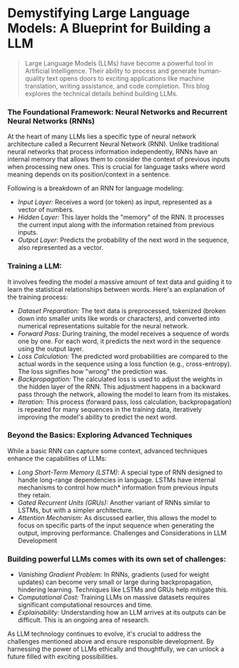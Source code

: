 # Demystifying Large Language Models: A Blueprint for Building a LLM

>Large Language Models (LLMs) have become a powerful tool in Artificial Intelligence. Their ability to process and generate human-quality text opens doors to exciting applications like machine translation, writing assistance, and code completion. This blog  explores the technical details behind building LLMs.

### The Foundational Framework: Neural Networks and Recurrent Neural Networks (RNNs)

At the heart of many LLMs lies a specific type of neural network architecture called a Recurrent Neural Network (RNN). Unlike traditional neural networks that process information independently, RNNs have an internal memory that allows them to consider the context of previous inputs when processing new ones. This is crucial for language tasks where word meaning depends on its position/context in a sentence.

Following is a  breakdown of an RNN for language modeling:

* _Input Layer:_ Receives a word (or token) as input, represented as a vector of numbers.
* _Hidden Layer:_ This layer holds the "memory" of the RNN. It processes the current input along with the information retained from previous inputs.
* _Output Layer:_ Predicts the probability of the next word in the sequence, also represented as a vector.

### Training a LLM:

 It involves feeding the model a massive amount of text data and guiding it to learn the statistical relationships between words. Here's an explanation of the training process:

* _Dataset Preparation:_ The text data is preprocessed, tokenized (broken down into smaller units like words or characters), and converted into numerical representations suitable for the neural network.
* _Forward Pass:_ During training, the model receives a sequence of words one by one. For each word, it predicts the next word in the sequence using the output layer.
* _Loss Calculation:_ The predicted word probabilities are compared to the actual words in the sequence using a loss function (e.g., cross-entropy). The loss signifies how "wrong" the prediction was.
* _Backpropagation:_ The calculated loss is used to adjust the weights in the hidden layer of the RNN. This adjustment happens in a backward pass through the network, allowing the model to learn from its mistakes.
* _Iteration:_ This process (forward pass, loss calculation, backpropagation) is repeated for many sequences in the training data, iteratively improving the model's ability to predict the next word.

### Beyond the Basics: Exploring Advanced Techniques

While a basic RNN can capture some context, advanced techniques enhance the capabilities of LLMs:

* _Long Short-Term Memory (LSTM)_: A special type of RNN designed to handle long-range dependencies in language. LSTMs have internal mechanisms to control how much* information from previous inputs they retain.
* _Gated Recurrent Units (GRUs):_ Another variant of RNNs similar to LSTMs, but with a simpler architecture.
* _Attention Mechanism:_ As discussed earlier, this allows the model to focus on specific parts of the input sequence when generating the output, improving performance.
Challenges and Considerations in LLM Development

### Building powerful LLMs comes with its own set of challenges:

* _Vanishing Gradient Problem:_ In RNNs, gradients (used for weight updates) can become very small or large during backpropagation, hindering learning. Techniques like LSTMs and GRUs help mitigate this.
* _Computational Cost:_ Training LLMs on massive datasets requires significant computational resources and time.
* _Explainability:_ Understanding how an LLM arrives at its outputs can be difficult. This is an ongoing area of research.

As LLM technology continues to evolve, it's crucial to address the challenges mentioned above and ensure responsible development. By harnessing the power of LLMs ethically and thoughtfully, we can unlock a future filled with exciting possibilities.